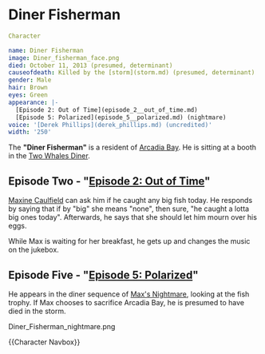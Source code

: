#  Diner Fisherman 

```yaml
Character

name: Diner Fisherman
image: Diner_fisherman_face.png
died: October 11, 2013 (presumed, determinant)
causeofdeath: Killed by the [storm](storm.md) (presumed, determinant)
gender: Male
hair: Brown
eyes: Green
appearance: |-
  [Episode 2: Out of Time](episode_2__out_of_time.md)
  [Episode 5: Polarized](episode_5__polarized.md) (nightmare)
voice: '[Derek Phillips](derek_phillips.md) (uncredited)'
width: '250'
```

The **"Diner Fisherman"** is a resident of [Arcadia Bay](arcadia_bay.md). He is sitting at a booth in the [Two Whales Diner](two_whales_diner.md).

##  Episode Two - "[Episode 2: Out of Time](out_of_time.md)" 
[Maxine Caulfield](max_caulfield.md) can ask him if he caught any big fish today. He responds by saying that if by "big" she means "none", then sure, "he caught a lotta big ones today". Afterwards, he says that she should let him mourn over his eggs.

While Max is waiting for her breakfast, he gets up and changes the music on the jukebox.

##  Episode Five - "[Episode 5: Polarized](polarized.md)" 
He appears in the diner sequence of [Max's Nightmare](max_s_nightmare.md), looking at the fish trophy.
If Max chooses to sacrifice Arcadia Bay, he is presumed to have died in the storm.

Diner_Fisherman_nightmare.png

{{Character Navbox}}

